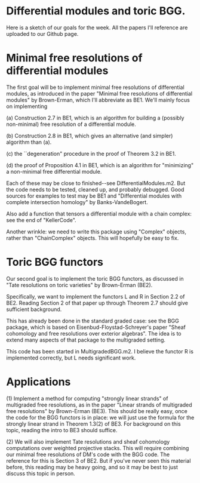 # Differential modules and toric BGG.

Here is a sketch of our goals for the week. All the papers I'll reference are uploaded to our Github page.

# Minimal free resolutions of differential modules

The first goal will be to implement minimal free resolutions of differential modules, as introduced in the paper "Minimal free resolutions of differential modules" by Brown-Erman, which I'll abbreviate as BE1. We'll mainly focus on implementing

(a) Construction 2.7 in BE1, which is an algorithm for building a (possibly non-minimal) free resolution of a differential module.

(b) Construction 2.8 in BE1, which gives an alternative (and simpler) algorithm than (a).

(c) the ``degeneration" procedure in the proof of Theorem 3.2 in BE1.

(d) the proof of Proposition 4.1 in BE1, which is an algorithm for "minimizing" a non-minimal free differential module.

Each of these may be close to finished--see DifferentialModules.m2. But the code needs to be tested, cleaned up, and probably debugged. Good sources for examples to test may be BE1 and "Differential modules with complete intersection homology" by Banks-VandeBogert.

Also add a function that tensors a differential module with a chain complex: see the end of "KellerCode". 

Another wrinkle: we need to write this package using "Complex" objects, rather than "ChainComplex" objects. This will hopefully be easy to fix.

# Toric BGG functors

Our second goal is to implement the toric BGG functors, as discussed in "Tate resolutions on toric varieties" by Brown-Erman (BE2). 

Specifically, we want to implement the functors L and R in Section 2.2 of BE2. Reading Section 2 of that paper up through Theorem 2.7 should give sufficient background. 

This has already been done in the standard graded case: see the BGG package, which is based on Eisenbud-Floystad-Schreyer's paper "Sheaf cohomology and free resolutions over exterior algebras". The idea is to extend many aspects of that package to the multigraded setting.

This code has been started in MultigradedBGG.m2. I believe the functor R is implemented correctly, but L needs significant work.

# Applications 

(1) Implement a method for computing "strongly linear strands" of multigraded free resolutions, as in the paper "Linear strands of multigraded free resolutions" by Brown-Erman (BE3). This should be really easy, once the code for the BGG functors is in place: we will just use the formula for the strongly linear strand in Theorem 1.3(2) of BE3. For background on this topic, reading the intro to BE3 should suffice.

(2) We will also implement Tate resolutions and sheaf cohomology computations over weighted projective stacks. This will require combining our minimal free resolutions of DM's code with the BGG code. The reference for this is Section 3 of BE2. But if you've never seen this material before, this reading may be heavy going, and so it may be best to just discuss this topic in person.
